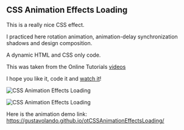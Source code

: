 ## CSS Animation Effects Loading

This is a really nice CSS effect.

I practiced here rotation animation, animation-delay synchronization shadows and design composition.

A dynamic HTML and CSS only code.

This was taken from the Online Tutorials [videos](https://www.youtube.com/watch?v=1Aq9OJuS3ok)

I hope you like it, code it and [watch it](https://gustavolando.github.io/otCSSAnimationEffectsLoading/)!

![CSS Animation Effects Loading](https://gustavolando.github.io/otCSSAnimationEffectsLoading/CSS%20Animation%20Effects%20Loading%201.png)

![CSS Animation Effects Loading](https://gustavolando.github.io/otCSSAnimationEffectsLoading/CSS%20Animation%20Effects%20Loading%202.png)

Here is the animation demo link:  https://gustavolando.github.io/otCSSAnimationEffectsLoading/
